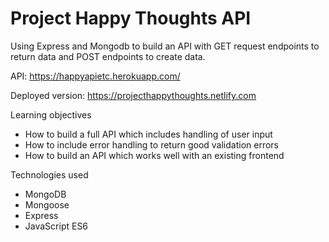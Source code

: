 # Project Happy Thoughts API

Using Express and Mongodb to build an API with GET request endpoints to return data and POST endpoints to create data.

API: https://happyapietc.herokuapp.com/

Deployed version: https://projecthappythoughts.netlify.com

Learning objectives

- How to build a full API which includes handling of user input 
- How to include error handling to return good validation errors 
- How to build an API which works well with an existing frontend 

Technologies used

- MongoDB 
- Mongoose 
- Express 
- JavaScript ES6 
